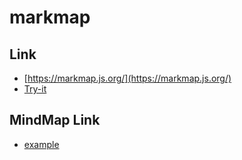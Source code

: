 # markmap

## Link

- [https://markmap.js.org/](https://markmap.js.org/)
- [Try-it](https://github.com/gera2ld/markmap)

## MindMap Link

- [example](https://masakioui.github.io/markmap/example.html)
